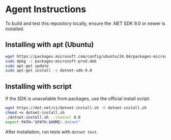 # Agent Instructions

To build and test this repository locally, ensure the .NET SDK 9.0 or newer is installed.

## Installing with apt (Ubuntu)
```bash
wget https://packages.microsoft.com/config/ubuntu/24.04/packages-microsoft-prod.deb -O packages-microsoft-prod.deb
sudo dpkg -i packages-microsoft-prod.deb
sudo apt-get update
sudo apt-get install -y dotnet-sdk-9.0
```

## Installing with script
If the SDK is unavailable from packages, use the official install script:
```bash
wget https://dot.net/v1/dotnet-install.sh -O dotnet-install.sh
chmod +x dotnet-install.sh
./dotnet-install.sh --channel 9.0
export PATH="$PATH:$HOME/.dotnet"
```
After installation, run tests with `dotnet test`.
